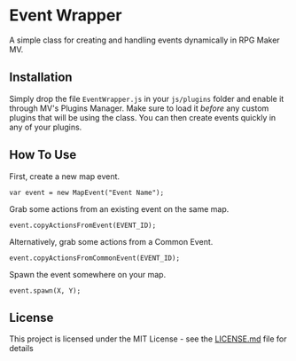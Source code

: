 # Event Wrapper

A simple class for creating and handling events dynamically in RPG Maker MV.

## Installation

Simply drop the file `EventWrapper.js` in your `js/plugins` folder and enable it through MV's Plugins Manager. Make sure to load it *before* any custom plugins that will be using the class. You can then create events quickly in any of your plugins.

## How To Use

First, create a new map event.

```
var event = new MapEvent("Event Name");
```

Grab some actions from an existing event on the same map. 

```
event.copyActionsFromEvent(EVENT_ID);
```

Alternatively, grab some actions from a Common Event.

```
event.copyActionsFromCommonEvent(EVENT_ID);
```

Spawn the event somewhere on your map.

```
event.spawn(X, Y);
```

## License

This project is licensed under the MIT License - see the [LICENSE.md](LICENSE.md) file for details